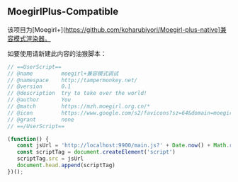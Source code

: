 ## MoegirlPlus-Compatible

该项目为[Moegirl+](https://github.com/koharubiyori/Moegirl-plus-native]兼容模式渲染器。

如要使用请新建此内容的油猴脚本：

``` js
// ==UserScript==
// @name         moegirl+兼容模式调试
// @namespace    http://tampermonkey.net/
// @version      0.1
// @description  try to take over the world!
// @author       You
// @match        https://mzh.moegirl.org.cn/*
// @icon         https://www.google.com/s2/favicons?sz=64&domain=moegirl.org.cn
// @grant        none
// ==/UserScript==

(function() {
   const jsUrl = 'http://localhost:9900/main.js?' + Date.now() + Math.random().toString(16).slice(2)
   const scriptTag = document.createElement('script')
   scriptTag.src = jsUrl
   document.head.append(scriptTag)
})();
```







